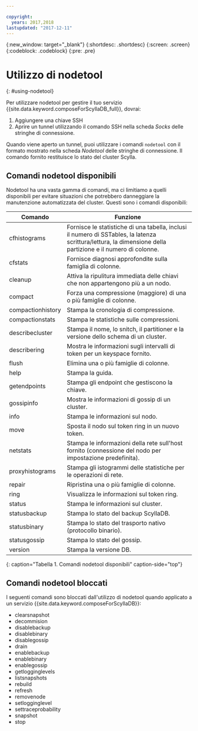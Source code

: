```yaml
---

copyright:
  years: 2017,2018
lastupdated: "2017-12-11"
---
```


{:new_window: target="_blank"}
{:shortdesc: .shortdesc}
{:screen: .screen}
{:codeblock: .codeblock}
{:pre: .pre}

# Utilizzo di nodetool
{: #using-nodetool}

Per utilizzare nodetool per gestire il tuo servizio {{site.data.keyword.composeForScyllaDB_full}}, dovrai:
1. Aggiungere una chiave SSH
2. Aprire un tunnel utilizzando il comando SSH nella scheda _Socks_ delle stringhe di connessione.

Quando viene aperto un tunnel, puoi utilizzare i comandi `nodetool` con il formato mostrato nella scheda _Nodetool_ delle stringhe di connessione. Il comando fornito restituisce lo stato del cluster Scylla.

## Comandi nodetool disponibili
Nodetool ha una vasta gamma di comandi, ma ci limitiamo a quelli disponibili per evitare situazioni che potrebbero danneggiare la manutenzione automatizzata del cluster. Questi sono i comandi disponibili:

Comando|Funzione
----------|-----------
cfhistograms|Fornisce le statistiche di una tabella, inclusi il numero di SSTables, la latenza scrittura/lettura, la dimensione della partizione e il numero di colonne.
cfstats|Fornisce diagnosi approfondite sulla famiglia di colonne.
cleanup|Attiva la ripulitura immediata delle chiavi che non appartengono più a un nodo.
compact|Forza una compressione (maggiore) di una o più famiglie di colonne.
compactionhistory|Stampa la cronologia di compressione.
compactionstats|Stampa le statistiche sulle compressioni.
describecluster|Stampa il nome, lo snitch, il partitioner e la versione dello schema di un cluster.
describering <keyspace>|Mostra le informazioni sugli intervalli di token per un keyspace fornito.
flush|Elimina una o più famiglie di colonne.
help|Stampa la guida.
getendpoints <keyspace> <cfname> <key>|Stampa gli endpoint che gestiscono la chiave.
gossipinfo|Mostra le informazioni di gossip di un cluster.
info|Stampa le informazioni sul nodo.
move <new token>|Sposta il nodo sul token ring in un nuovo token.
netstats|Stampa le informazioni della rete sull'host fornito (connessione del nodo per impostazione predefinita).
proxyhistograms|Stampa gli istogrammi delle statistiche per le operazioni di rete.
repair|Ripristina una o più famiglie di colonne.
ring|Visualizza le informazioni sul token ring.
status|Stampa le informazioni sul cluster.
statusbackup|Stampa lo stato del backup ScyllaDB.
statusbinary|Stampa lo stato del trasporto nativo (protocollo binario).
statusgossip|Stampa lo stato del gossip.
version|Stampa la versione DB.
{: caption="Tabella 1. Comandi nodetool disponibili" caption-side="top"}


## Comandi nodetool bloccati
I seguenti comandi sono bloccati dall'utilizzo di nodetool quando applicato a un servizio {{site.data.keyword.composeForScyllaDB}}:

- clearsnapshot
- decommision
- disablebackup
- disablebinary
- disablegossip
- drain
- enablebackup
- enablebinary
- enablegossip
- getlogginglevels
- listsnapshots
- rebuild
- refresh
- removenode
- setlogginglevel
- settraceprobability
- snapshot
- stop
